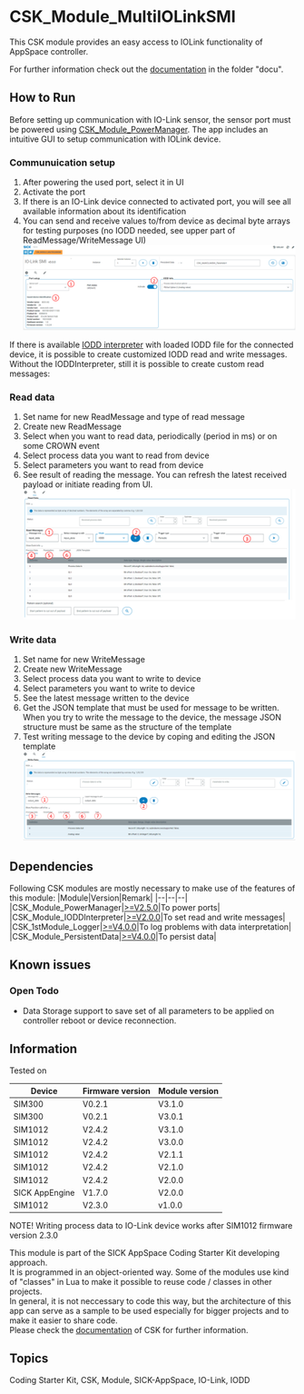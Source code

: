 # CSK_Module_MultiIOLinkSMI
This CSK module provides an easy access to IOLink functionality of AppSpace controller.

For further information check out the [documentation](https://raw.githack.com/SICKAppSpaceCodingStarterKit/CSK_Module_MultiIOLinkSMI/main/docu/CSK_Module_MultiIOLinkSMI.html) in the folder "docu".

## How to Run
Before setting up communication with IO-Link sensor, the sensor port must be powered using [CSK_Module_PowerManager](https://github.com/SICKAppSpaceCodingStarterKit/CSK_Module_PowerManager).
The app includes an intuitive GUI to setup communication with IOLink device.

### Communuication setup

1. After powering the used port, select it in UI
2. Activate the port
3. If there is an IO-Link device connected to activated port, you will see all available information about its identification
4. You can send and receive values to/from device as decimal byte arrays for testing purposes (no IODD needed, see upper part of ReadMessage/WriteMessage UI)
![plot](./docu/media/mainPage.png)

If there is available [IODD interpreter](https://github.com/SICKAppSpaceCodingStarterKit/CSK_Module_IODDInterpreter) with loaded IODD file for the connected device, it is possible to create customized IODD read and write messages.
Without the IODDInterpreter, still it is possible to create custom read messages:

### Read data

1. Set name for new ReadMessage and type of read message
2. Create new ReadMessage
3. Select when you want to read data, periodically (period in ms) or on some CROWN event
4. Select process data you want to read from device
5. Select parameters you want to read from device
6. See result of reading the message. You can refresh the latest received payload or initiate reading from UI.
![plot](./docu/media/readData.png)

### Write data

1. Set name for new WriteMessage
2. Create new WriteMessage
3. Select process data you want to write to device
4. Select parameters you want to write to device
5. See the latest message written to the device
6. Get the JSON template that must be used for message to be written. When you try to write the message to the device, the message JSON structure must be same as the structure of the template
7. Test writing message to the device by coping and editing the JSON template
![plot](./docu/media/writeData.png)

## Dependencies

Following CSK modules are mostly necessary to make use of the features of this module:
|Module|Version|Remark|
|--|--|--|
|CSK_Module_PowerManager|[>=V2.5.0](https://github.com/SICKAppSpaceCodingStarterKit/CSK_Module_PowerManager)|To power ports|
|CSK_Module_IODDInterpreter|[>=V2.0.0](https://github.com/SICKAppSpaceCodingStarterKit/CSK_Module_IODDInterpreter)|To set read and write messages|
|CSK_1stModule_Logger|[>=V4.0.0](https://github.com/SICKAppSpaceCodingStarterKit/CSK_1stModule_Logger)|To log problems with data interpretation|
|CSK_Module_PersistentData|[>=V4.0.0](https://github.com/SICKAppSpaceCodingStarterKit/CSK_Module_PersistentData)|To persist data|

## Known issues

### Open Todo
- Data Storage support to save set of all parameters to be applied on controller reboot or device reconnection.

## Information

Tested on  

|Device|Firmware version|Module version|
|--|--|--|
|SIM300|V0.2.1|V3.1.0|
|SIM300|V0.2.1|V3.0.1|
|SIM1012|V2.4.2|V3.1.0|
|SIM1012|V2.4.2|V3.0.0|
|SIM1012|V2.4.2|V2.1.1|
|SIM1012|V2.4.2|V2.1.0|
|SIM1012|V2.4.2|V2.0.0|
|SICK AppEngine|V1.7.0|V2.0.0|
|SIM1012|V2.3.0|v1.0.0|

NOTE! Writing process data to IO-Link device works after SIM1012 firmware version 2.3.0

This module is part of the SICK AppSpace Coding Starter Kit developing approach.  
It is programmed in an object-oriented way. Some of the modules use kind of "classes" in Lua to make it possible to reuse code / classes in other projects.  
In general, it is not neccessary to code this way, but the architecture of this app can serve as a sample to be used especially for bigger projects and to make it easier to share code.  
Please check the [documentation](https://github.com/SICKAppSpaceCodingStarterKit/.github/blob/main/docu/SICKAppSpaceCodingStarterKit_Documentation.md) of CSK for further information.  

## Topics

Coding Starter Kit, CSK, Module, SICK-AppSpace, IO-Link, IODD
